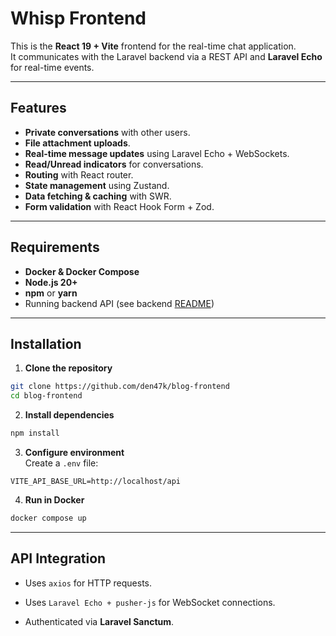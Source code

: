 # Whisp Frontend

This is the **React 19 + Vite** frontend for the real-time chat application.  
It communicates with the Laravel backend via a REST API and **Laravel Echo** for real-time events.

---

## Features

- **Private conversations** with other users.
- **File attachment uploads**.
- **Real-time message updates** using Laravel Echo + WebSockets.
- **Read/Unread indicators** for conversations.
- **Routing** with React router.
- **State management** using Zustand.
- **Data fetching & caching** with SWR.
- **Form validation** with React Hook Form + Zod.

---

## Requirements

- **Docker & Docker Compose**
- **Node.js 20+**
- **npm** or **yarn**
- Running backend API (see backend [README](https://github.com/den47k/blog-backend/blob/master/README.md))

---

## Installation

1. **Clone the repository**

  ```bash
  git clone https://github.com/den47k/blog-frontend
  cd blog-frontend
  ```  

2. **Install dependencies**
    
  ```bash
  npm install
  ```
    
3. **Configure environment**  
    Create a `.env` file:
    
  ```env
  VITE_API_BASE_URL=http://localhost/api
  ```
    
4. **Run in Docker**
    
  ```bash
  docker compose up
  ```

---

## API Integration

- Uses `axios` for HTTP requests.
    
- Uses `Laravel Echo + pusher-js` for WebSocket connections.
    
- Authenticated via **Laravel Sanctum**.
